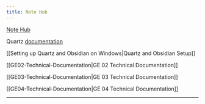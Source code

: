 ```yaml
---
title: Note Hub
---
```

[Note Hub](https://loganllassiter.github.io/quartz/)

Quartz [documentation](https://quartz.jzhao.xyz) 

[[Setting up Quartz and Obsidian on Windows|Quartz and Obsidian Setup]]

[[GE02-Technical-Documentation|GE 02 Technical Documentation]]

[[GE03-Technical-Documentation|GE 03 Technical Documentation]]

[[GE04-Technical-Documentation|GE 04 Technical Documentation]]


---
